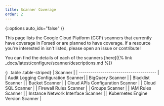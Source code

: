 ```yaml
---
title: Scanner Coverage
order: 2
---
```

{::options auto_ids="false" /}

This page lists the Google Cloud Platform (GCP) scanners that currently have
coverage in Forseti or are planned to have coverage. If a resource you're
interested in isn't listed, please open an issue or contribute!

You can find the details of each of the scanners [here]({% link _docs/latest/configure/scanner/descriptions.md %})

{: .table .table-striped}
| Scanner                                | 
| --------------------------------------- | 
| Audit Logging Configuration Scanner|
| BigQuery Scanner |
| Blacklist Scanner |
| Bucket Scanner |
| Cloud APIs Configuration Scanner |
| Cloud SQL Scanner |
| Firewall Rules Scanner |
| Groups Scanner |
| IAM Rules Scanner |
| Instance Network Interface Scanner |
| Kubernetes Engine Version Scanner |

